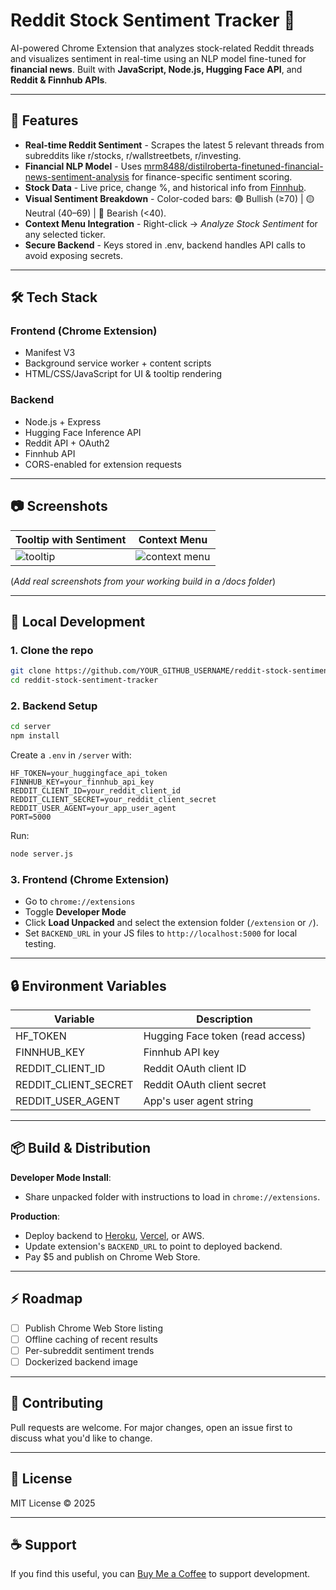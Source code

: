 # Reddit Stock Sentiment Tracker 🚀

AI-powered Chrome Extension that analyzes stock-related Reddit threads and visualizes sentiment in real-time using an NLP model fine-tuned for **financial news**. Built with **JavaScript, Node.js, Hugging Face API**, and **Reddit & Finnhub APIs**.

---

## 📌 Features

- **Real-time Reddit Sentiment** - Scrapes the latest 5 relevant threads from subreddits like r/stocks, r/wallstreetbets, r/investing.
- **Financial NLP Model** - Uses [mrm8488/distilroberta-finetuned-financial-news-sentiment-analysis](https://huggingface.co/mrm8488/distilroberta-finetuned-financial-news-sentiment-analysis) for finance-specific sentiment scoring.
- **Stock Data** - Live price, change %, and historical info from [Finnhub](https://finnhub.io/).
- **Visual Sentiment Breakdown** - Color-coded bars: 🟢 Bullish (≥70) | 🟡 Neutral (40–69) | 🔴 Bearish (<40).
- **Context Menu Integration** - Right-click → *Analyze Stock Sentiment* for any selected ticker.
- **Secure Backend** - Keys stored in .env, backend handles API calls to avoid exposing secrets.

---

## 🛠 Tech Stack

### **Frontend (Chrome Extension)**
- Manifest V3
- Background service worker + content scripts
- HTML/CSS/JavaScript for UI & tooltip rendering

### **Backend**
- Node.js + Express
- Hugging Face Inference API
- Reddit API + OAuth2
- Finnhub API
- CORS-enabled for extension requests

---

## 📷 Screenshots

| Tooltip with Sentiment | Context Menu |
|------------------------|--------------|
| ![tooltip](docs/tooltip-sample.png) | ![context menu](docs/context-menu.png) |

(*Add real screenshots from your working build in a /docs folder*)

---

## 🚀 Local Development

### **1. Clone the repo**

```bash
git clone https://github.com/YOUR_GITHUB_USERNAME/reddit-stock-sentiment-tracker.git
cd reddit-stock-sentiment-tracker
```

### **2. Backend Setup**

```bash
cd server
npm install
```

Create a `.env` in `/server` with:

```env
HF_TOKEN=your_huggingface_api_token
FINNHUB_KEY=your_finnhub_api_key
REDDIT_CLIENT_ID=your_reddit_client_id
REDDIT_CLIENT_SECRET=your_reddit_client_secret
REDDIT_USER_AGENT=your_app_user_agent
PORT=5000
```

Run:

```bash
node server.js
```

### **3. Frontend (Chrome Extension)**

- Go to `chrome://extensions`
- Toggle **Developer Mode**
- Click **Load Unpacked** and select the extension folder (`/extension` or `/`).
- Set `BACKEND_URL` in your JS files to `http://localhost:5000` for local testing.

---

## 🔒 Environment Variables

| Variable | Description |
|----------|-------------|
| HF_TOKEN | Hugging Face token (read access) |
| FINNHUB_KEY | Finnhub API key |
| REDDIT_CLIENT_ID | Reddit OAuth client ID |
| REDDIT_CLIENT_SECRET | Reddit OAuth client secret |
| REDDIT_USER_AGENT | App's user agent string |

---

## 📦 Build & Distribution

**Developer Mode Install**:
- Share unpacked folder with instructions to load in `chrome://extensions`.

**Production**:
- Deploy backend to [Heroku](https://www.heroku.com/), [Vercel](https://vercel.com/), or AWS.
- Update extension's `BACKEND_URL` to point to deployed backend.
- Pay $5 and publish on Chrome Web Store.

---

## ⚡ Roadmap

- [ ] Publish Chrome Web Store listing
- [ ] Offline caching of recent results
- [ ] Per-subreddit sentiment trends
- [ ] Dockerized backend image

---

## 🤝 Contributing

Pull requests are welcome. For major changes, open an issue first to discuss what you'd like to change.

---

## 📜 License

MIT License © 2025

---

## ☕ Support

If you find this useful, you can [Buy Me a Coffee](https://www.buymeacoffee.com/YOURUSERNAME) to support development.